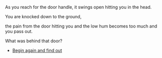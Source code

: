 As you reach for the door handle, it swings open hitting you in the head.

You are knocked down to the ground, 

the pain from the door hitting you and the low hum becomes too much and you pass out.

What was behind that door?

- [Begin again and find out](../begin-journey.md)